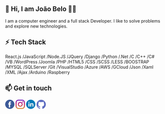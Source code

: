 👋 Hi, I am João Belo 👨‍💻
---

I am a computer engineer and a full stack Developer. I like to solve problems and explore new technologies. 

⚡ Tech Stack
---

React.js /JavaScript /Node.JS /JQuery /Django /Python /.Net /C /C++ /C# /VB /WordPress /Joomla /PHP /HTML5 /CSS /SCSS /LESS /BOOSTRAP /MYSQL /SQLServer /Git /VisualStudio /Azure /AWS /GCloud /Json /Xaml /XML /Ajax /Arduino /Raspberry

📫 Get in touch
---
<p><a href="https://www.facebook.com/JoaoPedrovBelo" rel="nofollow"><img src="https://github.com/JoaoPedroBelo/JoaoPedroBelo/blob/main/facebook.png" alt="Facebook" width="30" style="max-width:100%;"></a>
<a href="https://www.instagram.com/joao_belo06/" rel="nofollow"><img src="https://github.com/JoaoPedroBelo/JoaoPedroBelo/blob/main/instagram.png" alt="Instagram" width="30" style="max-width:100%;"></a>
<a href="https://www.linkedin.com/in/jo%C3%A3o-belo-29300a82/" rel="nofollow"><img src="https://github.com/JoaoPedroBelo/JoaoPedroBelo/blob/main/linkedin.png" alt="LinkedIn" width="30" style="max-width:100%;"></a>
<a href="https://github.com/joaopedrobelo"><img src="https://github.com/JoaoPedroBelo/JoaoPedroBelo/blob/main/github.png" alt="GitHub" width="30" style="max-width:100%;"></a>
